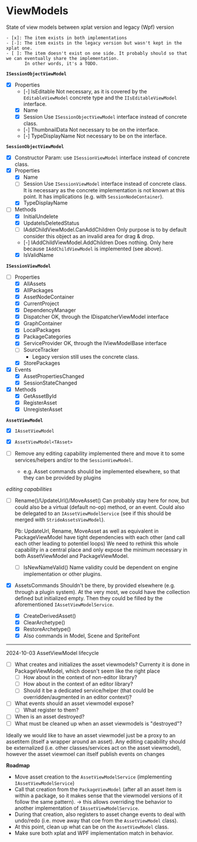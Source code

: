 # ViewModels

State of view models between xplat version and legacy (Wpf) version
```
- [x]: The item exists in both implementations
- [-]: The item exists in the legacy version but wasn't kept in the xplat one.
- [ ]: The item doesn't exist on one side. It probably should so that we can eventually share the implementation.
       In other words, it's a TODO.
```

**`ISessionObjectViewModel`**

- [x] Properties
    - [-] IsEditable
        Not necessary, as it is covered by the `EditableViewModel` concrete type and the `IIsEditableViewModel` interface.
    - [x] Name
    - [x] Session
        Use `ISessionObjectViewModel` interface instead of concrete class.
    - [-] ThumbnailData
        Not necessary to be on the interface.
    - [-] TypeDisplayName
        Not necessary to be on the interface.

**`SessionObjectViewModel`**

- [x] Constructor
    Param: use `ISessionViewModel` interface instead of concrete class.
- [x] Properties
    - [x] Name
    - [ ] Session
        Use `ISessionViewModel` interface instead of concrete class.
        It is necessary as the concrete implementation is not known at this point.
        It has implications (e.g. with `SessionNodeContainer`).
    - [x] TypeDisplayName
- [ ] Methods
    - [x] InitialUndelete
    - [x] UpdateIsDeletedStatus
    - [ ] IAddChildViewModel.CanAddChildren
        Only purpose is to by default consider this object as an invalid area for drag & drop.
    - [-] IAddChildViewModel.AddChildren
        Does nothing. Only here because `IAddChildViewModel` is implemented (see above).
    - [x] IsValidName

**`ISessionViewModel`**

- [ ] Properties
    - [x] AllAssets
    - [x] AllPackages
    - [x] AssetNodeContainer
    - [x] CurrentProject
    - [x] DependencyManager
    - [x] Dispatcher
        OK, through the IDispatcherViewModel interface
    - [x] GraphContainer
    - [x] LocalPackages
    - [x] PackageCategories
    - [x] ServiceProvider
        OK, through the IViewModelBase interface
    - [ ] SourceTracker
      - Legacy version still uses the concrete class.
    - [x] StorePackages
- [x] Events
  - [x] AssetPropertiesChanged
  - [x] SessionStateChanged
- [x] Methods
    - [x] GetAssetById
    - [x] RegisterAsset
    - [x] UnregisterAsset

**`AssetViewModel`**

- [x] `IAssetViewModel`
- [x] `AssetViewModel<TAsset>`

- [ ] Remove any editing capability implemented there and move it to some services/helpers and/or to the `SessionViewModel`.
    - e.g. Asset commands should be implemented elsewhere, so that they can be provided by plugins

*editing capabilities*

- [ ] Rename()/UpdateUrl()/MoveAsset()
    Can probably stay here for now, but could also be a virtual (default no-op) method, or an event.
    Could also be delegated to an `IAssetViewModelService` (see if this should be merged with `StrideAssetsViewModel`).

    Pb: UpdateUrl, Rename, MoveAsset as well as equivalent in PackageViewModel have tight dependencies with each other (and call each other leading to potentiel loops)
    We need to rethink this whole capability in a central place and only expose the minimum necessary in both AssetViewModel and PackageViewModel.
    - [ ] IsNewNameValid()
        Name validity could be dependent on engine implementation or other plugins.
- [x] AssetsCommands
    Shouldn't be there, by provided elsewhere (e.g. through a plugin system).
    At the very most, we could have the collection defined but initialized empty.
    Then they could be filled by the aforementioned `IAssetViewModelService`.
    - [x] CreateDerivedAsset()
    - [x] ClearArchetype()
    - [x] RestoreArchetype()
    - [x] Also commands in Model, Scene and SpriteFont

----

2024-10-03 AssetViewModel lifecycle

- [ ] What creates and initializes the asset viewmodels?
  Currenty it is done in PackageViewModel, which doesn't seem like the right place
    - [ ] How about in the context of non-editor library?
    - [ ] How about in the context of an editor library?
    - [ ] Should it be a dedicated service/helper (that could be overridden/augmented in an editor context)?
- [ ] What events should an asset viewmodel expose?
    - [ ] What register to them?
- [ ] When is an asset destroyed?
- [ ] What must be cleaned up when an asset viewmodels is "destroyed"?

Ideally we would like to have an asset viewmodel just be a proxy to an assetitem (itself a wrapper around an asset).
Any editing capability should be externalized (i.e. other classes/services act on the asset viewmodel), however the asset viewmoel can itself publish events on changes

**Roadmap**
- Move asset creation to the `AssetViewModelService` (implementing `IAssetViewModelService`)
- Call that creation from the `PackageViewModel` (after all an asset item is within a package, so it makes sense that the viewmodel versions of it follow the same pattern).
    -> this allows overriding the behavior to another implementation of `IAssetViewModelService`.
- During that creation, also registers to asset change events to deal with undo/redo (i.e. move away that coe from the `AssetViewModel` class).
- At this point, clean up what can be on the `AssetViewModel` class.
- Make sure both xplat and WPF implementation match in behavior.

